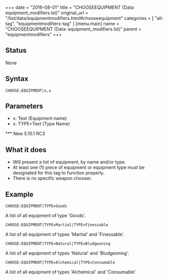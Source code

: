 +++
date = "2016-08-01"
title = "CHOOSEEQUIPMENT (Data: equipment_modifiers.lst)"
original_url = "/list/data/equipmentmodifiers.html#chooseequipment"
categories = [ "all-tag", "equipmentmodifiers-tag" ]
[menu.main]
    name = "CHOOSEEQUIPMENT (Data: equipment_modifiers.lst)"
    parent = "equipmentmodifiers"
+++

## Status

None

## Syntax

`CHOOSE:EQUIPMENT|x,x`

## Parameters

-   x: Text (Equipment name)
-   x: TYPE=Text (Type Name)



<span id="chooseequipment"></span> \*\*\* New 5.10.1 RC3

What it does
------------

-   Will present a list of equipment, by name and/or type.
-   At least one (1) piece of equipment or equipment type must be
    designated for this tag to function properly.
-   There is no specific weapon chooser.

Example
-------

`CHOOSE:EQUIPMENT|TYPE=Goods`

A list of all equipment of type 'Goods'.

`CHOOSE:EQUIPMENT|TYPE=Martial|TYPE=Finessable`

A list of all equipment of types 'Martial' and 'Finessable'.

`CHOOSE:EQUIPMENT|TYPE=Natural|TYPE=Bludgeoning`

A list of all equipment of types 'Natural' and 'Bludgeoning'.

`CHOOSE:EQUIPMENT|TYPE=Alchemical|TYPE=Consumable`

A list of all equipment of types 'Alchemical' and 'Consumable'.

